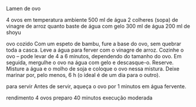 Lamen de ovo

4 ovos em temperatura ambiente
500 ml de água
2 colheres (sopa) de vinagre de arroz
quanto baste de água com gelo
300 ml de água
200 ml de shoyu

ovo cozido
Com um espeto de bambu, fure a base do ovo, sem quebrar toda a casca. Leve a água para ferver com o vinagre de arroz. Cozinhe o ovo – pode levar de 4 a 6 minutos, dependendo do tamanho do ovo. Em seguida, mergulhe o ovo na água com gelo e descasque-o. Reserve. Misture a água e o molho de soja e coloque o ovo nessa mistura. Deixe marinar por, pelo menos, 6 h (o ideal é de um dia para o outro).

para servir
Antes de servir, aqueça o ovo por 1 minutos em água fervente.

rendimento 4 ovos
preparo 40 minutos
execução moderada

